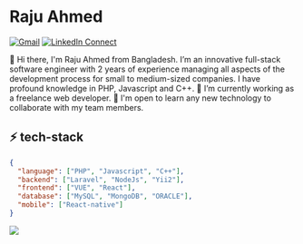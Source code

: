 # Raju Ahmed
[![Gmail](https://img.shields.io/badge/%20-Send%20Mail-black?color=14171A&labelColor=gray&logo=gmail&logoColor=red)](mailto:rajucse1705@gmail.com?subject=From%20GitHub&body=Hi,%20there.%20Found%20you%20from%20GitHub.)
[![LinkedIn Connect](https://img.shields.io/badge/linkedIn-black??color=14171A&labelColor=gray&logo=linkedin)](https://www.linkedin.com/in/raju-ahmed-a91478155/)

👋 Hi there, I'm Raju Ahmed from Bangladesh. I’m an innovative full-stack software engineer with 2 years of experience managing all aspects of the development process for small to medium-sized companies. I have profound knowledge in PHP, Javascript and C++. 🔭 I’m currently working as a freelance web developer. 👯 I'm open to learn any new technology to collaborate with my team members.

<!--
**rajuAhmed1705/rajuAhmed1705** is a ✨ _special_ ✨ repository because its `README.md` (this file) appears on your GitHub profile.

Here are some ideas to get you started:

- 🔭 I’m currently working on ...
- 🌱 I’m currently learning ...
- 👯 I’m looking to collaborate on ...
- 🤔 I’m looking for help with ...
- 💬 Ask me about ...
- 📫 How to reach me: ...
- 😄 Pronouns: ...
- ⚡ Fun fact: ...

-->

## ⚡ tech-stack
```json
{
  "language": ["PHP", "Javascript", "C++"],
  "backend": ["Laravel", "NodeJs", "Yii2"],
  "frontend": ["VUE", "React"],
  "database": ["MySQL", "MongoDB", "ORACLE"],
  "mobile": ["React-native"]
}
```
<img src="https://github-readme-stats.vercel.app/api?username=muntakim1&show_icons=true">
